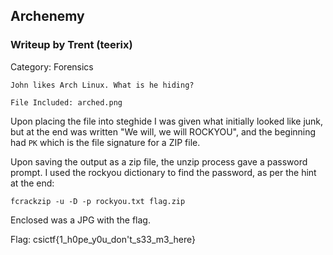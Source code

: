 ## Archenemy

### Writeup by Trent (teerix)

Category: Forensics

```
John likes Arch Linux. What is he hiding?

File Included: arched.png
```

Upon placing the file into steghide I was given what initially looked like junk, but at the
end was written "We will, we will ROCKYOU", and the beginning had `PK` which is the file signature for a ZIP file.

Upon saving the output as a zip file, the unzip process gave a password prompt. I used the rockyou dictionary to find the password, as per the hint at the end:

`fcrackzip -u -D -p rockyou.txt flag.zip`

Enclosed was a JPG with the flag.


Flag: csictf{1_h0pe_y0u_don't_s33_m3_here}
